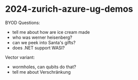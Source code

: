 # 2024-zurich-azure-ug-demos

BYOD Questions:
 - tell me about how are ice cream made
 - who was werner heisenberg?
 - can we peek into Santa's gifts?
 - does .NET support WASI?

Vector variant:
 - wormholes, can qubits do that?
 - tell me about Verschränkung
